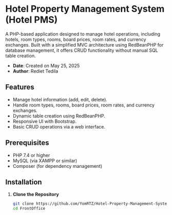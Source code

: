 # Hotel Property Management System (Hotel PMS)

A PHP-based application designed to manage hotel operations, including hotels, room types, rooms, board prices, room rates, and currency exchanges. Built with a simplified MVC architecture using RedBeanPHP for database management, it offers CRUD functionality without manual SQL table creation.

- **Date**: Created on May 25, 2025
- **Author**: Rediet Tedila

## Features
- Manage hotel information (add, edit, delete).
- Handle room types, rooms, board prices, room rates, and currency exchanges.
- Dynamic table creation using RedBeanPHP.
- Responsive UI with Bootstrap.
- Basic CRUD operations via a web interface.

## Prerequisites
- PHP 7.4 or higher
- MySQL (via XAMPP or similar)
- Composer (for dependency management)

## Installation

1. **Clone the Repository**
   ```bash
   git clone https://github.com/YomRTZ/Hotel-Property-Management-System.git
   cd FrontOffice
  
